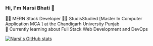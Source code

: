 

### Hi, I'm Narsi Bhati 👋

👨‍💻 MERN Stack Developer 
👨‍🎓 StudisStudied [Master In Computer Application MCA ] at the Chandigarh University Punjab <br/> 
🌱 Currently learning about Full Stack Web Development and DevOps <br/>

[![Narsi's GitHub stats](https://github-readme-stats.vercel.app/api?username=NarsiBhatii)](https://github.com/NarsiBhatii/github-readme-stats)
